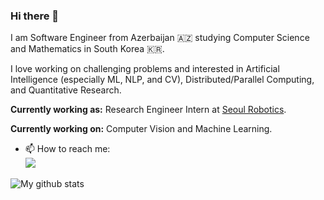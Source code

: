 ### Hi there 👋  

I am Software Engineer from Azerbaijan :azerbaijan: studying Computer Science and Mathematics in South Korea :kr:.  

I love working on challenging problems and interested in Artificial Intelligence (especially ML, NLP, and CV), Distributed/Parallel Computing, and Quantitative Research.  

**Currently working as:** Research Engineer Intern at [Seoul Robotics](https://www.seoulrobotics.org/).  

**Currently working on:** Computer Vision and Machine Learning.  

- 📫 How to reach me:  
[![](https://img.icons8.com/metro/26/000000/linkedin.png)](https://www.linkedin.com/in/miraliahmadli/)

![My github stats](https://github-readme-stats.vercel.app/api?username=miraliahmadli&show_icons=true&line_height=40)  

<!--
**miraliahmadli/miraliahmadli** is a ✨ _special_ ✨ repository because its `README.md` (this file) appears on your GitHub profile.
[![HitCount](http://hits.dwyl.com/miraliahmadli/miraliahmadli.svg)](http://hits.dwyl.com/miraliahmadli/miraliahmadli)  

Here are some ideas to get you started:

- 🔭 I’m currently working on ...
- 🌱 I’m currently learning ...
- 👯 I’m looking to collaborate on ...
- 🤔 I’m looking for help with ...
- 💬 Ask me about ...
- 📫 How to reach me: ...
- 😄 Pronouns: ...
- ⚡ Fun fact: ...
-->
